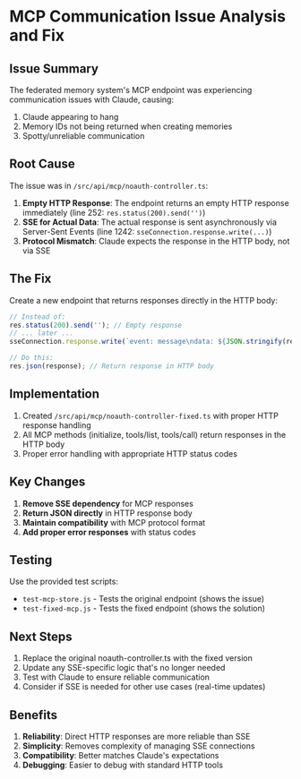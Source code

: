 # MCP Communication Issue Analysis and Fix

## Issue Summary

The federated memory system's MCP endpoint was experiencing communication issues with Claude, causing:
1. Claude appearing to hang
2. Memory IDs not being returned when creating memories
3. Spotty/unreliable communication

## Root Cause

The issue was in `/src/api/mcp/noauth-controller.ts`:

1. **Empty HTTP Response**: The endpoint returns an empty HTTP response immediately (line 252: `res.status(200).send('')`)
2. **SSE for Actual Data**: The actual response is sent asynchronously via Server-Sent Events (line 1242: `sseConnection.response.write(...)`)
3. **Protocol Mismatch**: Claude expects the response in the HTTP body, not via SSE

## The Fix

Create a new endpoint that returns responses directly in the HTTP body:

```typescript
// Instead of:
res.status(200).send(''); // Empty response
// ... later ...
sseConnection.response.write(`event: message\ndata: ${JSON.stringify(response)}\n\n`);

// Do this:
res.json(response); // Return response in HTTP body
```

## Implementation

1. Created `/src/api/mcp/noauth-controller-fixed.ts` with proper HTTP response handling
2. All MCP methods (initialize, tools/list, tools/call) return responses in the HTTP body
3. Proper error handling with appropriate HTTP status codes

## Key Changes

1. **Remove SSE dependency** for MCP responses
2. **Return JSON directly** in HTTP response body
3. **Maintain compatibility** with MCP protocol format
4. **Add proper error responses** with status codes

## Testing

Use the provided test scripts:
- `test-mcp-store.js` - Tests the original endpoint (shows the issue)
- `test-fixed-mcp.js` - Tests the fixed endpoint (shows the solution)

## Next Steps

1. Replace the original noauth-controller.ts with the fixed version
2. Update any SSE-specific logic that's no longer needed
3. Test with Claude to ensure reliable communication
4. Consider if SSE is needed for other use cases (real-time updates)

## Benefits

1. **Reliability**: Direct HTTP responses are more reliable than SSE
2. **Simplicity**: Removes complexity of managing SSE connections
3. **Compatibility**: Better matches Claude's expectations
4. **Debugging**: Easier to debug with standard HTTP tools
